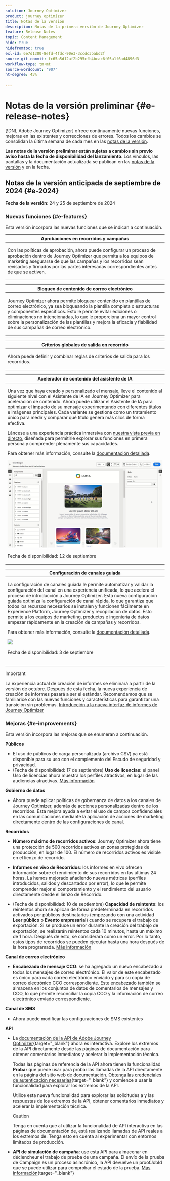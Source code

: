 ```yaml
---
solution: Journey Optimizer
product: journey optimizer
title: Notas de la versión
description: Notas de la primera versión de Journey Optimizer
feature: Release Notes
topic: Content Management
hide: true
hidefromtoc: true
exl-id: 6e7d1300-8efd-4fdc-90e3-3ccdc3babd2f
source-git-commit: fc65a5d12af2b295cfb4bcac6f05a1f6ad4896d3
workflow-type: tm+mt
source-wordcount: '907'
ht-degree: 45%

---
```


# Notas de la versión preliminar {#e-release-notes}

[!DNL Adobe Journey Optimizer] ofrece continuamente nuevas funciones, mejoras en las existentes y correcciones de errores. Todos los cambios se consolidan la última semana de cada mes en las [notas de la versión](release-notes.md).

**Las notas de la versión preliminar están sujetas a cambios sin previo aviso hasta la fecha de disponibilidad del lanzamiento**. Los vínculos, las pantallas y la documentación actualizada se publican en las [notas de la versión](release-notes.md) y en la fecha.

## Notas de la versión anticipada de septiembre de 2024 {#e-2024}

**Fecha de la versión**: 24 y 25 de septiembre de 2024

### Nuevas funciones {#e-features}

Esta versión incorpora las nuevas funciones que se indican a continuación.

<!--table>
<thead>
<tr>
<th><strong>Content Cards for mobile apps and websites</strong><br/></th>
</tr>
</thead>
<tbody>
<tr>
<td>
<p>Content cards are a new digital messaging feature in Adobe Journey Optimizer that delivers personalized and engaging content directly within mobile apps and websites. Unlike traditional push notifications, Content Cards integrate seamlessly into the user interface, offering persistent, non-intrusive updates that enhance user interaction and experience.</p>
<p>This feature enables marketers to present relevant, rich media content to users, driving higher engagement and ensuring important messages are seen without disrupting the user journey.</p>
</td>
</tr>
</tbody>
</table-->

<table>
<thead>
<tr>
<th><strong>Aprobaciones en recorridos y campañas</strong><br/></th>
</tr>
</thead>
<tbody>
<tr>
<td>
<p>Con las políticas de aprobación, ahora puede configurar un proceso de aprobación dentro de Journey Optimizer que permita a los equipos de marketing asegurarse de que las campañas y los recorridos sean revisados y firmados por las partes interesadas correspondientes antes de que se activen.</p>
<!--p>For more information, refer to the <a href="../content-management/gs-generative.md">detailed documentation</a>.</p>
<img src="assets/do-not-localize/ai-content.gif"/-->
</td>
</tr>
</tbody>
</table>


<table>
<thead>
<tr>
<th><strong>Bloqueo de contenido de correo electrónico</strong><br/></th>
</tr>
</thead>
<tbody>
<tr>
<td>
<p>Journey Optimizer ahora permite bloquear contenido en plantillas de correo electrónico, ya sea bloqueando la plantilla completa o estructuras y componentes específicos. Esto le permite evitar ediciones o eliminaciones no intencionadas, lo que le proporciona un mayor control sobre la personalización de las plantillas y mejora la eficacia y fiabilidad de sus campañas de correo electrónico.</p>
<!--p>For more information, refer to the <a href="../content-management/gs-generative.md">detailed documentation</a>.</p>
<img src="assets/do-not-localize/ai-content.gif"/-->
</td>
</tr>
</tbody>
</table>

<table>
<thead>
<tr>
<th><strong>Criterios globales de salida en recorrido</strong><br/></th>
</tr>
</thead>
<tbody>
<tr>
<td>
<p>Ahora puede definir y combinar reglas de criterios de salida para los recorridos.</p>
<!--p>For more information, refer to the <a href="../content-management/gs-generative.md">detailed documentation</a>.</p>
<img src="assets/do-not-localize/ai-content.gif"/-->
</td>
</tr>
</tbody>
</table>

<!--table>
<thead>
<tr>
<th><strong>Code-based experiences in journeys</strong><br/></th>
</tr>
</thead>
<tbody>
<tr>
<td>
<p>With the Code-based experience channel, Adobe Journey Optimizer allows you to do advanced personalization and testing for any of your inbound properties, enabling seamless delivery of tailored experiences across diverse touchpoints such as web apps, mobile apps, desktop apps, video consoles, TV connected devices, smart TVs, kiosks, ATMs, IoT devices, and more. The Code-based experience channel is now available in the journey canvas.</p>
<p>For more information, refer to the <a href="../code-based/get-started-code-based.md">detailed documentation</a>.</p>
</tr>
</tbody>
</table-->


<table>
<thead>
<tr>
<th><strong>Acelerador de contenido del asistente de IA </strong><br/></th>
</tr>
</thead>
<tbody>
<tr>
<td>
<p>Una vez que haya creado y personalizado el mensaje, lleve el contenido al siguiente nivel con el Asistente de IA en Journey Optimizer para aceleración de contenido. Ahora puede utilizar el Asistente de IA para optimizar el impacto de su mensaje experimentando con diferentes títulos e imágenes principales. Cada variante se gestiona como un tratamiento único para medir y comparar qué título genera más clics de forma efectiva.</p>
<p>Láncese a una experiencia práctica inmersiva con <a href="https://experienceleague.adobe.com/es/apps/journey-optimizer/ai-assistant-content-accelerator">nuestra vista previa en directo</a>, diseñada para permitirle explorar sus funciones en primera persona y comprender plenamente sus capacidades.</a></p>
<p>Para obtener más información, consulte la <a href="../content-management/gs-generative.md">documentación detallada</a>.</p>
<img src="assets/do-not-localize/ai-content.gif"/>
<p>Fecha de disponibilidad: 12 de septiembre</p>
</td>
</tr>
</tbody>
</table>

<table>
<thead>
<tr>
<th><strong>Configuración de canales guiada</strong><br/></th>
</tr>
</thead>
<tbody>
<tr>
<td>
<p>La configuración de canales guiada le permite automatizar y validar la configuración del canal en una experiencia unificada, lo que acelera el proceso de introducción a Journey Optimizer. Esta nueva configuración guiada optimiza la configuración de canal rápida, lo que garantiza que todos los recursos necesarios se instalen y funcionen fácilmente en Experience Platform, Journey Optimizer y recopilación de datos. Esto permite a los equipos de marketing, productos e ingeniería de datos empezar rápidamente en la creación de campañas y recorridos.</p>
<p>Para obtener más información, consulte la <a href="../configuration/set-mobile-config.md">documentación detallada</a>.</p>
<img src="assets/do-not-localize/guided-setup.gif"/>
<p>Fecha de disponibilidad: 3 de septiembre</p>
</br>
</td>
</tr>
</tbody>
</table>

>[!IMPORTANT]
>
>La experiencia actual de creación de informes se eliminará a partir de la versión de octubre. Después de esta fecha, la nueva experiencia de creación de informes pasará a ser el estándar. Recomendamos que se familiarice con las nuevas funciones y características para garantizar una transición sin problemas.
> [Introducción a la nueva interfaz de informes de Journey Optimizer](../reports/report-gs-cja.md)


### Mejoras {#e-improvements}

Esta versión incorpora las mejoras que se enumeran a continuación.

**Públicos**

* El uso de públicos de carga personalizada (archivo CSV) ya está disponible para su uso con el complemento del Escudo de seguridad y privacidad.
  <!--* When targeting a custom upload (CSV file) audience, you can now use attributes from the file in your campaigns and journeys. These attributes are available in the personalization editor, to personalize your messages, and the journey advanced expression editor.-->
* (Fecha de disponibilidad: 17 de septiembre) **Uso de licencias**: el panel Uso de licencias ahora muestra los perfiles atractivos, en lugar de las audiencias atractivas. [Más información](../audience/license-usage.md)

**Gobierno de datos**

* Ahora puede aplicar políticas de gobernanza de datos a los canales de Journey Optimizer, además de acciones personalizadas dentro de los recorridos. Esta mejora ayuda a evitar el uso de campos confidenciales en las comunicaciones mediante la aplicación de acciones de marketing directamente dentro de las configuraciones de canal.

<!--
**Frequency and priority management**

* **Frequency capping by campaign or journey** - You can now create frequency rules to apply to your journeys, allowing you to limit the number of journeys per day, week, or month, as well as control the number of concurrent journeys running simultaneously.

* **Priority score** - You can now assign a priority score to a campaign or a journey, ranging from 0 to 100. A higher number indicates a higher priority. When two campaigns or journeys use the same surface, Journey Optimizer will select the one with the highest priority score. If the campaigns have the same score, the campaign that was most recently modified will be chosen. Priority score is available for all inbound channels in campaigns, and for the in-app channel in journeys.    

* **View conflicts** - A new **View conflicts** button in journeys and campaigns now allows you to check whenever there's a possibility of overlap with other journeys or campaigns such as the start date, the targeted audience, or the selected channel configuration.
-->


**Recorridos**

* **Número máximo de recorridos activos**: Journey Optimizer ahora tiene una protección de 500 recorridos activos en zonas protegidas de producción, en lugar de 100. El número de recorridos activos es visible en el lienzo de recorrido.

* **Informes en vivo de Recorridos**: los informes en vivo ofrecen información sobre el rendimiento de sus recorridos en las últimas 24 horas. La hemos mejorado añadiendo nuevas métricas (perfiles introducidos, salidos y descartados por error), lo que le permite comprender mejor el comportamiento y el rendimiento del usuario directamente desde el lienzo de Recorrido.

* (Fecha de disponibilidad: 10 de septiembre) **Capacidad de reintento**: los reintentos ahora se aplican de forma predeterminada en recorridos activados por públicos destinatarios (empezando con una actividad **Leer público** o **Evento empresarial**) cuando se recupera el trabajo de exportación. Si se produce un error durante la creación del trabajo de exportación, se realizarán reintentos cada 10 minutos, hasta un máximo de 1 hora. Después de esto, se considerará como un error. Por lo tanto, estos tipos de recorridos se pueden ejecutar hasta una hora después de la hora programada. [Más información](../building-journeys/read-audience.md#retries)

**Canal de correo electrónico**

* **Encabezado de mensaje CCO**: se ha agregado un nuevo encabezado a todos los mensajes de correo electrónico. El valor de este encabezado es único para cada correo electrónico enviado y para su copia de correo electrónico CCO correspondiente. Este encabezado también se almacena en los conjuntos de datos de comentarios de mensajes y CCO, lo que permite reconciliar la copia CCO y la información de correo electrónico enviado correspondiente.

**Canal de SMS**

* Ahora puede modificar las configuraciones de SMS existentes

**API**

* La [documentación de la API de Adobe Journey Optimizer](https://developer.adobe.com/journey-optimizer-apis/references/simulations/){target="_blank"} ahora es interactiva. Explore los extremos de la API directamente desde las páginas de documentación para obtener comentarios inmediatos y acelerar la implementación técnica.

  Todas las páginas de referencia de la API ahora tienen la funcionalidad **Probar** que puede usar para probar las llamadas de la API directamente en la página del sitio web de documentación. [Obtenga las credenciales de autenticación necesarias](https://developer.adobe.com/journey-optimizer-apis/references/authentication/){target="_blank"} y comience a usar la funcionalidad para explorar los extremos de la API.

  Utilice esta nueva funcionalidad para explorar las solicitudes a y las respuestas de los extremos de la API, obtener comentarios inmediatos y acelerar la implementación técnica.

  >[!CAUTION]
  >
  >Tenga en cuenta que al utilizar la funcionalidad de API interactiva en las páginas de documentación de, está realizando llamadas de API reales a los extremos de. Tenga esto en cuenta al experimentar con entornos limitados de producción.


* **API de simulación de campaña**: use esta API para almacenar en déclencheur el trabajo de prueba de una campaña. El envío de la prueba de Campaign es un proceso asincrónico, la API devuelve un proofJobId que se puede utilizar para comprobar el estado de la prueba. [Más información](https://developer.adobe.com/journey-optimizer-apis/references/simulations/){target="_blank"}


